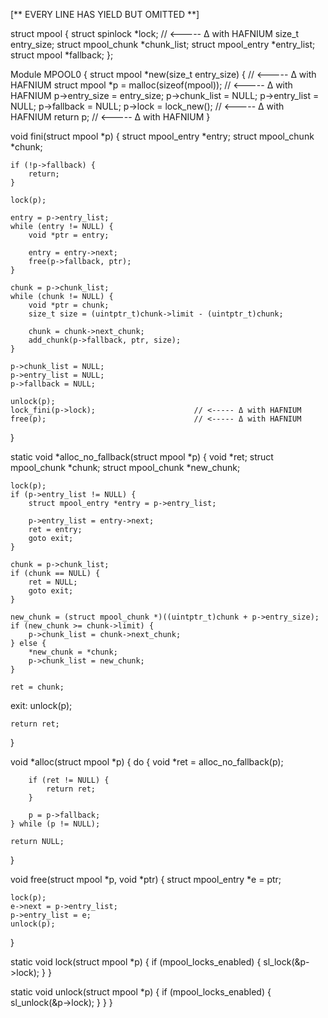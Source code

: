 [** EVERY LINE HAS YIELD BUT OMITTED **]

struct mpool {
  struct spinlock *lock;                     // <----- Δ with HAFNIUM
  size_t entry_size;
  struct mpool_chunk *chunk_list;
  struct mpool_entry *entry_list;
  struct mpool *fallback;
};

Module MPOOL0 {
  struct mpool *new(size_t entry_size) {     // <----- Δ with HAFNIUM
    struct mpool *p = malloc(sizeof(mpool)); // <----- Δ with HAFNIUM
    p->entry_size = entry_size;
    p->chunk_list = NULL;
    p->entry_list = NULL;
    p->fallback = NULL;
    p->lock = lock_new();                    // <----- Δ with HAFNIUM
    return p;                                // <----- Δ with HAFNIUM
  }
 
 
 
  void fini(struct mpool *p) {
	struct mpool_entry *entry;
	struct mpool_chunk *chunk;

    if (!p->fallback) {
        return;
    }

    lock(p);

    entry = p->entry_list;
    while (entry != NULL) {
        void *ptr = entry;

        entry = entry->next;
        free(p->fallback, ptr);
    }

    chunk = p->chunk_list;
    while (chunk != NULL) {
        void *ptr = chunk;
        size_t size = (uintptr_t)chunk->limit - (uintptr_t)chunk;

        chunk = chunk->next_chunk;
        add_chunk(p->fallback, ptr, size);
    }

    p->chunk_list = NULL;
    p->entry_list = NULL;
    p->fallback = NULL;

    unlock(p);
    lock_fini(p->lock);                      // <----- Δ with HAFNIUM
    free(p);                                 // <----- Δ with HAFNIUM
  }



  static void *alloc_no_fallback(struct mpool *p) { 
    void *ret;
    struct mpool_chunk *chunk;
    struct mpool_chunk *new_chunk;

    lock(p);
    if (p->entry_list != NULL) {
        struct mpool_entry *entry = p->entry_list;

        p->entry_list = entry->next;
        ret = entry;
        goto exit;
    }

    chunk = p->chunk_list;
    if (chunk == NULL) {
        ret = NULL;
        goto exit;
    }

    new_chunk = (struct mpool_chunk *)((uintptr_t)chunk + p->entry_size);
    if (new_chunk >= chunk->limit) {
        p->chunk_list = chunk->next_chunk;
    } else {
        *new_chunk = *chunk;
        p->chunk_list = new_chunk;
    }

    ret = chunk;

exit:
    unlock(p);

    return ret;
  }



  void *alloc(struct mpool *p) {
    do {
        void *ret = alloc_no_fallback(p);

        if (ret != NULL) {
            return ret;
        }

        p = p->fallback;
    } while (p != NULL);

    return NULL;
  }
 
 
 
  void free(struct mpool *p, void *ptr) {
    struct mpool_entry *e = ptr;

    lock(p);
    e->next = p->entry_list;
    p->entry_list = e;
    unlock(p);
  }



  static void lock(struct mpool *p)
  {
    if (mpool_locks_enabled) {
        sl_lock(&p->lock);
    }
  }



  static void unlock(struct mpool *p)
  {
    if (mpool_locks_enabled) {
        sl_unlock(&p->lock);
    }
  }
}
